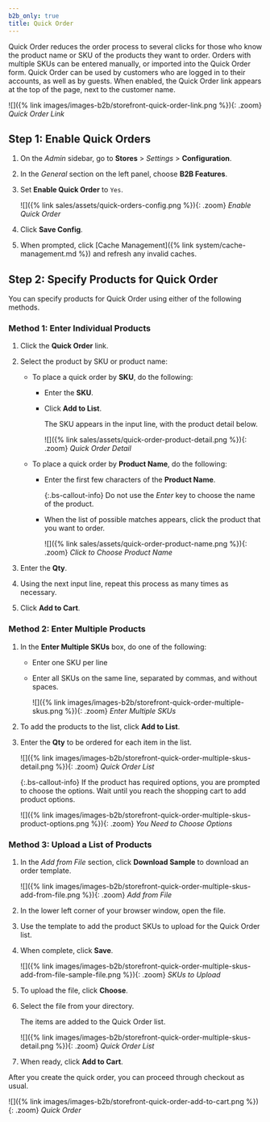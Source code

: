```yaml
---
b2b_only: true
title: Quick Order
---
```


Quick Order reduces the order process to several clicks for those who know the product name or SKU of the products they want to order. Orders with multiple SKUs can be entered manually, or imported into the Quick Order form. Quick Order can be used by customers who are logged in to their accounts, as well as by guests. When enabled, the Quick Order link appears at the top of the page, next to the customer name.

![]({% link images/images-b2b/storefront-quick-order-link.png %}){: .zoom}
_Quick Order Link_

## Step 1: Enable Quick Orders

1. On the _Admin_ sidebar, go to **Stores** > _Settings_ > **Configuration**.

1. In the _General_ section on the left panel, choose **B2B Features**.

1. Set **Enable Quick Order** to `Yes`.

    ![]({% link sales/assets/quick-orders-config.png %}){: .zoom}
    _Enable Quick Order_

1. Click **Save Config**.

1. When prompted, click [Cache Management]({% link system/cache-management.md %}) and refresh any invalid caches.

## Step 2: Specify Products for Quick Order

You can specify products for Quick Order using either of the following methods.

### Method 1: Enter Individual Products

1. Click the **Quick Order** link.

1. Select the product by SKU or product name:

   - To place a quick order by **SKU**, do the following:

      - Enter the **SKU**.

      - Click **Add to List**.

         The SKU appears in the input line, with the product detail below.

         ![]({% link sales/assets/quick-order-product-detail.png %}){: .zoom}
         _Quick Order Detail_

   - To place a quick order by **Product Name**, do the following:

      - Enter the first few characters of the **Product Name**.

          {:.bs-callout-info}
          Do not use the _Enter_ key to choose the name of the product.

      - When the list of possible matches appears, click the product that you want to order.

          ![]({% link sales/assets/quick-order-product-name.png %}){: .zoom}
          _Click to Choose Product Name_

1. Enter the **Qty**.

1. Using the next input line, repeat this process as many times as necessary.

1. Click **Add to Cart**.

### Method 2: Enter Multiple Products

1. In the **Enter Multiple SKUs** box, do one of the following:

   - Enter one SKU per line

   - Enter all SKUs on the same line, separated by commas, and without spaces.

        ![]({% link images/images-b2b/storefront-quick-order-multiple-skus.png %}){: .zoom}
        _Enter Multiple SKUs_

1. To add the products to the list, click **Add to List**.

1. Enter the **Qty** to be ordered for each item in the list.

    ![]({% link images/images-b2b/storefront-quick-order-multiple-skus-detail.png %}){: .zoom}
    _Quick Order List_

    {:.bs-callout-info}
    If the product has required options, you are prompted to choose the options. Wait until you reach the shopping cart to add product options.

    ![]({% link images/images-b2b/storefront-quick-order-multiple-skus-product-options.png %}){: .zoom}
    _You Need to Choose Options_

### Method 3: Upload a List of Products

1. In the _Add from File_ section, click **Download Sample** to download an order template.

    ![]({% link images/images-b2b/storefront-quick-order-multiple-skus-add-from-file.png %}){: .zoom}
    _Add from File_

1. In the lower left corner of your browser window, open the file.

1. Use the template to add the product SKUs to upload for the Quick Order list.

1. When complete, click **Save**.

    ![]({% link images/images-b2b/storefront-quick-order-multiple-skus-add-from-file-sample-file.png %}){: .zoom}
    _SKUs to Upload_

1. To upload the file, click **Choose**.

1. Select the file from your directory.

    The items are added to the Quick Order list.

    ![]({% link images/images-b2b/storefront-quick-order-multiple-skus-detail.png %}){: .zoom}
    _Quick Order List_

1. When ready, click **Add to Cart**.

After you create the quick order, you can proceed through checkout as usual.

![]({% link images/images-b2b/storefront-quick-order-add-to-cart.png %}){: .zoom}
_Quick Order_
